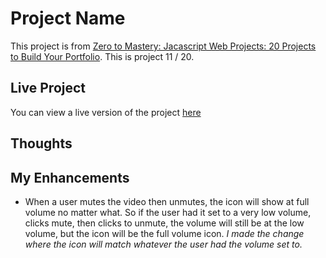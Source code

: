 # Project Name

This project is from [Zero to Mastery: Jacascript Web Projects: 20 Projects to Build Your Portfolio](https://academy.zerotomastery.io/p/javascript-projects).
This is project 11 / 20.

## Live Project

You can view a live version of the project [here]()

## Thoughts

## My Enhancements

- When a user mutes the video then unmutes, the icon will show at full volume no matter what. So if the user had it set to a very low volume, clicks mute, then clicks to unmute, the volume will still be at the low volume, but the icon will be the full volume icon. _I made the change where the icon will match whatever the user had the volume set to._
